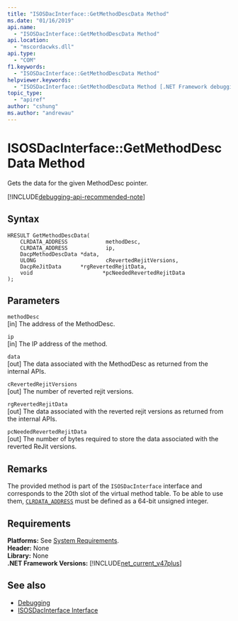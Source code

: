 ```yaml
---
title: "ISOSDacInterface::GetMethodDescData Method"
ms.date: "01/16/2019"
api.name:
  - "ISOSDacInterface::GetMethodDescData Method"
api.location:
  - "mscordacwks.dll"
api.type:
  - "COM"
f1.keywords:
  - "ISOSDacInterface::GetMethodDescData Method"
helpviewer.keywords:
  - "ISOSDacInterface::GetMethodDescData Method [.NET Framework debugging]"
topic_type:
  - "apiref"
author: "cshung"
ms.author: "andrewau"
---
```

# ISOSDacInterface::GetMethodDescData Method

Gets the data for the given MethodDesc pointer.

[!INCLUDE[debugging-api-recommended-note](../../../../includes/debugging-api-recommended-note.md)]

## Syntax

```
HRESULT GetMethodDescData(
    CLRDATA_ADDRESS            methodDesc,
    CLRDATA_ADDRESS            ip,
    DacpMethodDescData *data,
    ULONG                      cRevertedRejitVersions,
    DacpReJitData      *rgRevertedRejitData,
    void                      *pcNeededRevertedRejitData
);
```

## Parameters

`methodDesc`\
[in] The address of the MethodDesc.

`ip`\
[in] The IP address of the method.

`data`\
[out] The data associated with the MethodDesc as returned from the internal APIs.

`cRevertedRejitVersions`\
[out] The number of reverted rejit versions.

`rgRevertedRejitData`\
[out] The data associated with the reverted rejit versions as returned from the internal APIs.

`pcNeededRevertedRejitData`\
[out] The number of bytes required to store the data associated with the reverted ReJit versions.

## Remarks

The provided method is part of the `ISOSDacInterface` interface and corresponds to the 20th slot of the virtual method table. To be able to use them, [`CLRDATA_ADDRESS`](../common-data-types-unmanaged-api-reference.md) must be defined as a 64-bit unsigned integer.

## Requirements

**Platforms:** See [System Requirements](../../../../docs/framework/get-started/system-requirements.md).  
**Header:** None  
**Library:** None  
**.NET Framework Versions:** [!INCLUDE[net_current_v47plus](../../../../includes/net-current-v47plus.md)]  

## See also

- [Debugging](index.md)
- [ISOSDacInterface Interface](isosdacinterface-interface.md)